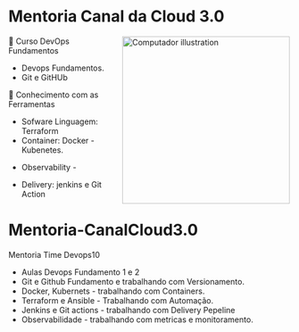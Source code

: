 
# Mentoria Canal da Cloud 3.0
</p>
   
<img src="https://i.pinimg.com/originals/e4/26/70/e426702edf874b181aced1e2fa5c6cde.gif" min-width="300px" max-width="300px" width="300px" align="right" alt="Computador illustration">

 </p>
 
🤖 Curso DevOps Fundamentos

- Devops Fundamentos.
- Git e GitHUb

🤖 Conhecimento com as Ferramentas

- Sofware Linguagem: Terraform
- Container: Docker - Kubenetes. </p>
- Observability - </p>
- Delivery: jenkins e Git Action </p>
  

















# Mentoria-CanalCloud3.0
Mentoria Time Devops10

- Aulas Devops Fundamento 1 e 2
- Git e Github Fundamento e trabalhando com Versionamento.
- Docker, Kubernets - trabalhando com Containers.
- Terraform e Ansible - Trabalhando com Automação.
- Jenkins e Git actions - trabalhando com Delivery Pepeline
- Observabilidade - trabalhando com metricas e monitoramento.


